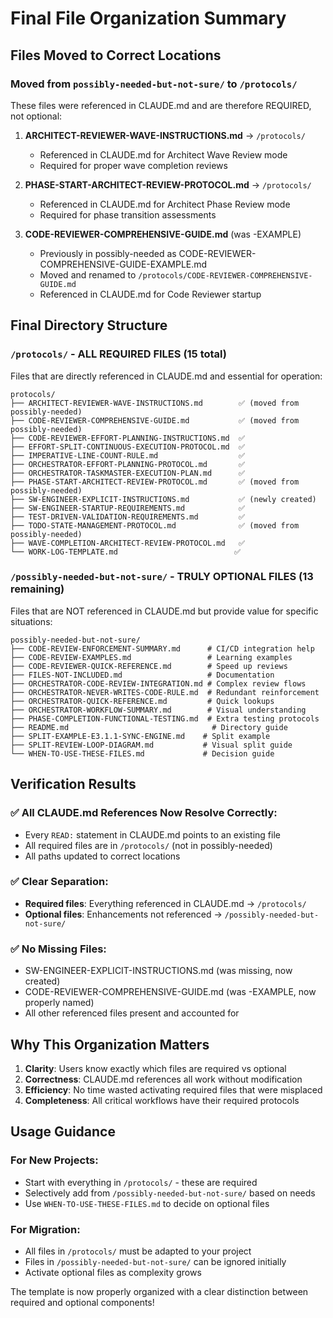 # Final File Organization Summary

## Files Moved to Correct Locations

### Moved from `possibly-needed-but-not-sure/` to `/protocols/`

These files were referenced in CLAUDE.md and are therefore REQUIRED, not optional:

1. **ARCHITECT-REVIEWER-WAVE-INSTRUCTIONS.md** → `/protocols/`
   - Referenced in CLAUDE.md for Architect Wave Review mode
   - Required for proper wave completion reviews

2. **PHASE-START-ARCHITECT-REVIEW-PROTOCOL.md** → `/protocols/`
   - Referenced in CLAUDE.md for Architect Phase Review mode
   - Required for phase transition assessments

3. **CODE-REVIEWER-COMPREHENSIVE-GUIDE.md** (was -EXAMPLE)
   - Previously in possibly-needed as CODE-REVIEWER-COMPREHENSIVE-GUIDE-EXAMPLE.md
   - Moved and renamed to `/protocols/CODE-REVIEWER-COMPREHENSIVE-GUIDE.md`
   - Referenced in CLAUDE.md for Code Reviewer startup

## Final Directory Structure

### `/protocols/` - ALL REQUIRED FILES (15 total)
Files that are directly referenced in CLAUDE.md and essential for operation:

```
protocols/
├── ARCHITECT-REVIEWER-WAVE-INSTRUCTIONS.md        ✅ (moved from possibly-needed)
├── CODE-REVIEWER-COMPREHENSIVE-GUIDE.md           ✅ (moved from possibly-needed)
├── CODE-REVIEWER-EFFORT-PLANNING-INSTRUCTIONS.md  ✅
├── EFFORT-SPLIT-CONTINUOUS-EXECUTION-PROTOCOL.md  ✅
├── IMPERATIVE-LINE-COUNT-RULE.md                  ✅
├── ORCHESTRATOR-EFFORT-PLANNING-PROTOCOL.md       ✅
├── ORCHESTRATOR-TASKMASTER-EXECUTION-PLAN.md      ✅
├── PHASE-START-ARCHITECT-REVIEW-PROTOCOL.md       ✅ (moved from possibly-needed)
├── SW-ENGINEER-EXPLICIT-INSTRUCTIONS.md           ✅ (newly created)
├── SW-ENGINEER-STARTUP-REQUIREMENTS.md            ✅
├── TEST-DRIVEN-VALIDATION-REQUIREMENTS.md         ✅
├── TODO-STATE-MANAGEMENT-PROTOCOL.md              ✅ (moved from possibly-needed)
├── WAVE-COMPLETION-ARCHITECT-REVIEW-PROTOCOL.md   ✅
└── WORK-LOG-TEMPLATE.md                          ✅
```

### `/possibly-needed-but-not-sure/` - TRULY OPTIONAL FILES (13 remaining)
Files that are NOT referenced in CLAUDE.md but provide value for specific situations:

```
possibly-needed-but-not-sure/
├── CODE-REVIEW-ENFORCEMENT-SUMMARY.md      # CI/CD integration help
├── CODE-REVIEW-EXAMPLES.md                 # Learning examples
├── CODE-REVIEWER-QUICK-REFERENCE.md        # Speed up reviews
├── FILES-NOT-INCLUDED.md                   # Documentation
├── ORCHESTRATOR-CODE-REVIEW-INTEGRATION.md # Complex review flows
├── ORCHESTRATOR-NEVER-WRITES-CODE-RULE.md  # Redundant reinforcement
├── ORCHESTRATOR-QUICK-REFERENCE.md         # Quick lookups
├── ORCHESTRATOR-WORKFLOW-SUMMARY.md        # Visual understanding
├── PHASE-COMPLETION-FUNCTIONAL-TESTING.md  # Extra testing protocols
├── README.md                                # Directory guide
├── SPLIT-EXAMPLE-E3.1.1-SYNC-ENGINE.md    # Split example
├── SPLIT-REVIEW-LOOP-DIAGRAM.md           # Visual split guide
└── WHEN-TO-USE-THESE-FILES.md             # Decision guide
```

## Verification Results

### ✅ All CLAUDE.md References Now Resolve Correctly:
- Every `READ:` statement in CLAUDE.md points to an existing file
- All required files are in `/protocols/` (not in possibly-needed)
- All paths updated to correct locations

### ✅ Clear Separation:
- **Required files**: Everything referenced in CLAUDE.md → `/protocols/`
- **Optional files**: Enhancements not referenced → `/possibly-needed-but-not-sure/`

### ✅ No Missing Files:
- SW-ENGINEER-EXPLICIT-INSTRUCTIONS.md (was missing, now created)
- CODE-REVIEWER-COMPREHENSIVE-GUIDE.md (was -EXAMPLE, now properly named)
- All other referenced files present and accounted for

## Why This Organization Matters

1. **Clarity**: Users know exactly which files are required vs optional
2. **Correctness**: CLAUDE.md references all work without modification
3. **Efficiency**: No time wasted activating required files that were misplaced
4. **Completeness**: All critical workflows have their required protocols

## Usage Guidance

### For New Projects:
- Start with everything in `/protocols/` - these are required
- Selectively add from `/possibly-needed-but-not-sure/` based on needs
- Use `WHEN-TO-USE-THESE-FILES.md` to decide on optional files

### For Migration:
- All files in `/protocols/` must be adapted to your project
- Files in `/possibly-needed-but-not-sure/` can be ignored initially
- Activate optional files as complexity grows

The template is now properly organized with a clear distinction between required and optional components!